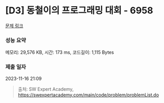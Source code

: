 # [D3] 동철이의 프로그래밍 대회 - 6958 

[문제 링크](https://swexpertacademy.com/main/code/problem/problemDetail.do?contestProbId=AWjlFcGK3dMDFAVT) 

### 성능 요약

메모리: 29,576 KB, 시간: 173 ms, 코드길이: 1,115 Bytes

### 제출 일자

2023-11-16 21:09



> 출처: SW Expert Academy, https://swexpertacademy.com/main/code/problem/problemList.do